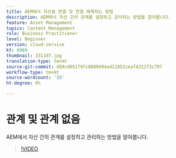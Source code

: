 ```yaml
---
title: AEM에서 자산을 연결 및 연결 해제하는 방법
description: AEM에서 자산 간의 관계를 설정하고 관리하는 방법을 알아봅니다.
feature: Asset Management
topics: Content Management
role: Business Practitioner
level: Beginner
version: cloud-service
kt: 6969
thumbnail: 331107.jpg
translation-type: tm+mt
source-git-commit: d89cd051f9fc8800d94ad11851ceaf4212f3c797
workflow-type: tm+mt
source-wordcount: '33'
ht-degree: 0%

---
```



# 관계 및 관계 없음

AEM에서 자산 간의 관계를 설정하고 관리하는 방법을 알아봅니다.

>[!VIDEO](https://video.tv.adobe.com/v/331107/?quality=12&learn=on&hidetitle=true)